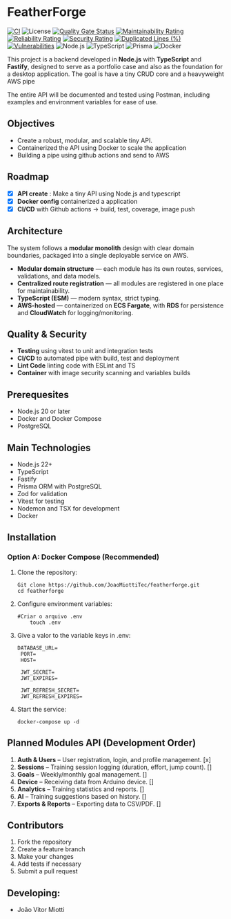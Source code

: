 # FeatherForge

[![CI](https://github.com/JoaoMiottiTec/featherforge/actions/workflows/ci.yml/badge.svg)](https://github.com/JoaoMiottiTec/featherforge/actions/workflows/ci.yml) ![License](https://img.shields.io/badge/license-MIT-blue.svg) [![Quality Gate Status](https://sonarcloud.io/api/project_badges/measure?project=JoaoMiottiTec_featherforge&metric=alert_status)](https://sonarcloud.io/summary/new_code?id=JoaoMiottiTec_featherforge) [![Maintainability Rating](https://sonarcloud.io/api/project_badges/measure?project=JoaoMiottiTec_featherforge&metric=sqale_rating)](https://sonarcloud.io/summary/new_code?id=JoaoMiottiTec_featherforge) [![Reliability Rating](https://sonarcloud.io/api/project_badges/measure?project=JoaoMiottiTec_featherforge&metric=reliability_rating)](https://sonarcloud.io/summary/new_code?id=JoaoMiottiTec_featherforge) [![Security Rating](https://sonarcloud.io/api/project_badges/measure?project=JoaoMiottiTec_featherforge&metric=security_rating)](https://sonarcloud.io/summary/new_code?id=JoaoMiottiTec_featherforge) [![Duplicated Lines (%)](https://sonarcloud.io/api/project_badges/measure?project=JoaoMiottiTec_featherforge&metric=duplicated_lines_density)](https://sonarcloud.io/summary/new_code?id=JoaoMiottiTec_featherforge) [![Vulnerabilities](https://sonarcloud.io/api/project_badges/measure?project=JoaoMiottiTec_featherforge&metric=vulnerabilities)](https://sonarcloud.io/summary/new_code?id=JoaoMiottiTec_featherforge) ![Node.js](https://img.shields.io/badge/Node.js-20.x-green?logo=node.js) ![TypeScript](https://img.shields.io/badge/TypeScript-5.9-blue?logo=typescript) ![Prisma](https://img.shields.io/badge/Prisma-ORM-black?logo=prisma) ![Docker](https://img.shields.io/badge/Docker-ready-blue?logo=docker)

This project is a backend developed in **Node.js** with **TypeScript** and **Fastify**, designed to serve as a portfolio case and also as the foundation for a desktop application. The goal is have a tiny CRUD core and a heavyweight AWS pipe

The entire API will be documented and tested using Postman, including examples and environment variables for ease of use.

## Objectives

- Create a robust, modular, and scalable tiny API.
- Containerized the API using Docker to scale the application
- Building a pipe using github actions and send to AWS

## Roadmap

- [x] **API create** : Make a tiny API using Node.js and typescript
- [x] **Docker config** containerized a application
- [x] **CI/CD** with Github actions -> build, test, coverage, image push

## Architecture

The system follows a **modular monolith** design with clear domain boundaries, packaged into a single deployable service on AWS.

- **Modular domain structure** — each module has its own routes, services, validations, and data models.
- **Centralized route registration** — all modules are registered in one place for maintainability.
- **TypeScript (ESM)** — modern syntax, strict typing.
- **AWS-hosted** — containerized on **ECS Fargate**, with **RDS** for persistence and **CloudWatch** for logging/monitoring.

## Quality & Security

- **Testing** using vitest to unit and integration tests
- **CI/CD** to automated pipe with build, test and deployment
- **Lint Code** linting code with ESLint and TS
- **Container** with image security scanning and variables builds

## Prerequesites

- Node.js 20 or later
- Docker and Docker Compose
- PostgreSQL

## Main Technologies

- Node.js 22+
- TypeScript
- Fastify
- Prisma ORM with PostgreSQL
- Zod for validation
- Vitest for testing
- Nodemon and TSX for development
- Docker

## Installation

### Option A: Docker Compose (Recommended)

1. Clone the repository:
   ```
   Git clone https://github.com/JoaoMiottiTec/featherforge.git
   cd featherforge
   ```
2. Configure environment variables:
   ```
   #Criar o arquivo .env
       touch .env
   ```
3. Give a valor to the variable keys in .env:

   ```
   DATABASE_URL=
    PORT=
    HOST=

    JWT_SECRET=
    JWT_EXPIRES=

    JWT_REFRESH_SECRET=
    JWT_REFRESH_EXPIRES=
   ```

4. Start the service:
   ```
   docker-compose up -d
   ```

## Planned Modules API (Development Order)

1. **Auth & Users** – User registration, login, and profile management. [x]
2. **Sessions** – Training session logging (duration, effort, jump count). []
3. **Goals** – Weekly/monthly goal management. []
4. **Device** – Receiving data from Arduino device. []
5. **Analytics** – Training statistics and reports. []
6. **AI** – Training suggestions based on history. []
7. **Exports & Reports** – Exporting data to CSV/PDF. []

## Contributors

1. Fork the repository
2. Create a feature branch
3. Make your changes
4. Add tests if necessary
5. Submit a pull request

## Developing:

- João Vitor Miotti
